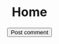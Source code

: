 <div align="center">
  <h1>Home</h1>
</div>

<div align="center">
  <a href="https://www.braydon.site">
    <button class="pill" type="submit">Post comment</button>
  </a>
</div>
